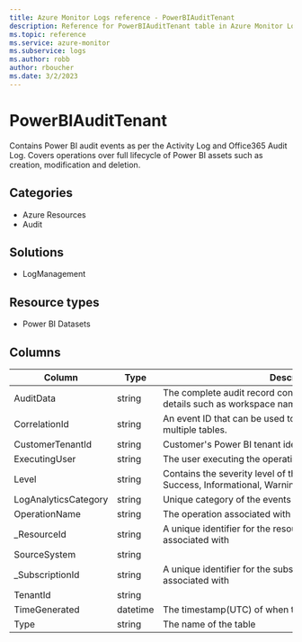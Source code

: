 ```yaml
---
title: Azure Monitor Logs reference - PowerBIAuditTenant
description: Reference for PowerBIAuditTenant table in Azure Monitor Logs.
ms.topic: reference
ms.service: azure-monitor
ms.subservice: logs
ms.author: robb
author: rboucher
ms.date: 3/2/2023
---
```


# PowerBIAuditTenant

 Contains Power BI audit events as per the Activity Log and Office365 Audit Log. Covers operations over full lifecycle of Power BI assets such as creation, modification and deletion.

## Categories

- Azure Resources
- Audit
## Solutions

- LogManagement
## Resource types

- Power BI Datasets




## Columns

| Column | Type | Description |
| --- | --- | --- |
| AuditData | string | The complete audit record containing relevant operation details such as workspace name or dataset name. |
| CorrelationId | string | An event ID that can be used to correlated events between multiple tables. |
| CustomerTenantId | string | Customer's Power BI tenant identifier. |
| ExecutingUser | string | The user executing the operation. |
| Level | string | Contains the severity level of the operation being logged. Success, Informational, Warning, or Error. |
| LogAnalyticsCategory | string | Unique category of the events like like Audit/Security/Request. |
| OperationName | string | The operation associated with the log record. |
| _ResourceId | string | A unique identifier for the resource that the record is associated with |
| SourceSystem | string |  |
| _SubscriptionId | string | A unique identifier for the subscription that the record is associated with |
| TenantId | string |  |
| TimeGenerated | datetime | The timestamp(UTC) of when the log entry was generated. |
| Type | string | The name of the table |
